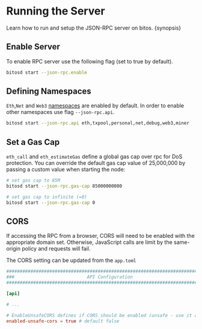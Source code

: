 <!--
order: 2
-->

# Running the Server

Learn how to run and setup the JSON-RPC server on bitos. {synopsis}

## Enable Server

To enable RPC server use the following flag (set to true by default).

```bash
bitosd start --json-rpc.enable
```

## Defining Namespaces

`Eth`,`Net` and `Web3` [namespaces](./namespaces.md) are enabled by default. In order to enable other namespaces use flag `--json-rpc.api`.

```bash
bitosd start --json-rpc.api eth,txpool,personal,net,debug,web3,miner
```

## Set a Gas Cap

`eth_call` and `eth_estimateGas` define a global gas cap over rpc for DoS protection. You can override the default gas cap value of 25,000,000 by passing a custom value when starting the node:

```bash
# set gas cap to 85M
bitosd start --json-rpc.gas-cap 85000000000

# set gas cap to infinite (=0)
bitosd start --json-rpc.gas-cap 0
```

## CORS

If accessing the RPC from a browser, CORS will need to be enabled with the appropriate domain set. Otherwise, JavaScript calls are limit by the same-origin policy and requests will fail.

The CORS setting can be updated from the `app.toml`

```toml
###############################################################################
###                           API Configuration                             ###
###############################################################################

[api]

# ...

# EnableUnsafeCORS defines if CORS should be enabled (unsafe - use it at your own risk).
enabled-unsafe-cors = true # default false
```
